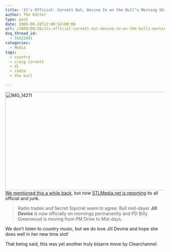 ```yaml
---
title: 'It’s Official: Cornett Out, Devine In on the Bull’s Morning Shift'
author: The Editor
type: post
date: 2009-08-28T12:00:52+00:00
url: /2009/08/28/its-official-cornett-out-devine-in-on-the-bulls-morning-shift/
dsq_thread_id:
  - 31622041
categories:
  - Media
tags:
  - country
  - craig cornett
  - dj
  - radio
  - the bull

---
```

[<img class="aligncenter size-full wp-image-1545" title="IMG_14211" src="http://punchingkitty.com/wp-content/uploads/2009/08/IMG_14211.jpg" alt="IMG_14211" width="600" height="311" srcset="http://media.punchingkitty.com/wordpress/2009/08/IMG_14211.jpg 600w, http://media.punchingkitty.com/wordpress/2009/08/IMG_14211-300x155.jpg 300w" sizes="(max-width: 600px) 100vw, 600px" />][1][We mentioned this a while back][2], but now [STLMedia.net is reporting][3] its all official and junk.

> Radio trades and Secret Squirrel seem to agree: Bull mid-dayer **Jill Devine** is now officially on mornings permanently and PD Billy Greenwood is moving from PM Drive to Mid-days.

We don&#8217;t listen to country music, but we do love Jill Devine and hope she does well in her new time slot!

That being said, this was yet another truly bizarre move by Clearchannel.

 [1]: http://punchingkitty.com/wp-content/uploads/2009/08/IMG_14211.jpg
 [2]: http://punchingkitty.com/2009/07/28/is-this-the-final-goodbye-from-the-bulls-craig-cornett/
 [3]: http://stlmediastuff.blogspot.com/2009/08/whole-craig-cornettthe-bull-thing-is.html